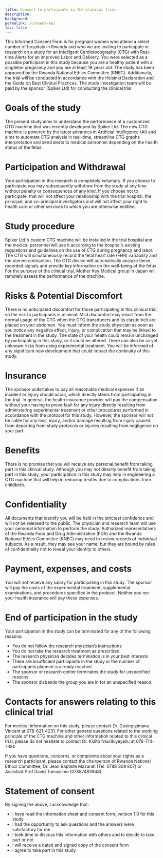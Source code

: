 ```yaml
---
title: Consent to participate in the clinical trial
description: 
background: 
permalink: /consent-en/
toc: false
---
```


This Informed Consent Form is for pregnant women who attend a select number of hospitals in Rwanda and who we are inviting to participate in research on a study for an Intelligent Cardiotocography (CTG) with Real-time Alerts for an Improved Labor and Delivery. 
You were selected as a possible participant in this study because you are a healthy patient with a singleton pregnancy and you are at least 18 years old. The study has been approved by the Rwanda National Ethics Committee (RNEC). Additionally, the trial will be conducted in accordance with the Helsinki Declaration and the Guide on Best Clinical Practices. The study investigation team will be paid by the sponsor (Spiker Ltd) for conducting the clinical trial

# Goals of the study

The present study aims to understand the performance of a customized CTG machine that was recently developed by Spiker Ltd. The new CTG machine is powered by the latest advances in Artificial Intelligence (AI) and aims to automate CTG analysis in real-time, streamline CTG graphs interpretation and send alerts to medical personnel depending on the health status of the fetus.

# Participation and Withdrawal 

Your participation in this research is completely voluntary. If you choose to participate you may subsequently withdraw from the study at any time without penalty or consequences of any kind. If you choose not to participate, that will not affect your relationship with the trial hospital, the principal, and co-principal investigators and will not affect your right to health care or other services to which you are otherwise entitled. 

# Study procedure 

Spiker Ltd.’s custom CTG machine will be installed in the trial hospital and the medical personnel will use it according to the hospital’s existing regulations and guidelines on the use of CTG during pregnancy and labor. The CTG will simultaneously record the fetal heart rate (FHR) variability and the uterine contraction. The CTG device will automatically analyze these recorded signals and provide key information on the well-being of the fetus. For the purpose of the clinical trial, Mother Key Medical group in Japan will remotely assess the performance of the machine. 

# Risks & Potential Discomfort

There is no anticipated discomfort for those participating in this clinical trial, so the risk to participants is minimal. Mild discomfort may result from the normal usage of the CTG when the CTG transducers and its elastic belt are placed on your abdomen. 
You must inform the study physician as soon as you notice any negative effect, injury, or complication that may be linked to the treatment in the study. The state of your health could remain unchanged by participating in this study, or it could be altered. There can also be as yet unknown risks from using experimental treatment. You will be informed of any significant new development that could impact the continuity of this study.

# Insurance 

The sponsor undertakes to pay all reasonable medical expenses if an incident or injury should occur, which directly stems from participating in the trial. In general, the health insurance provider will pay the compensation without your having to prove fault for any injury directly resulting from administering experimental treatment or other procedures performed in accordance with the protocol for this study. However, the sponsor will not be liable for any loss, injury, and/or damage resulting from injury caused from departing from study protocols or injuries resulting from negligence on your part. 

# Benefits

There is no promise that you will receive any personal benefit from taking part in this clinical study. Although you may not directly benefit from taking part in this study, your participation in this study may help in engineering a CTG machine that will help in reducing deaths due to complications from childbirth. 

# Confidentiality 
All documents that identify you will be held in the strictest confidence and will not be released to the public. The physician and research team will use your personal information to perform the study. Authorized representatives of the Rwanda Food and Drug Administration (FDA) and the Rwanda National Ethics Committee (RNEC) may need to review records of individual subjects.  As a result, they may see your name; but they are bound by rules of confidentiality not to reveal your identity to others.

# Payment, expenses, and costs 
You will not receive any salary for participating in this study. The sponsor will pay the costs of the experimental treatment, supplemental examinations, and procedures specified in the protocol. Neither you nor your health insurance will pay these expenses. 

# End of participation in the study 
Your participation in the study can be terminated for any of the following reasons: 
- You do not follow the research physician’s instructions
- You do not take the research treatment as prescribed
- The research physician decides termination is in your best interests
- There are insufficient participants in the study or the number of participants planned is already reached
- The sponsor or research center terminates the study for unspecified reasons.
- The sponsor disbands the group you are in for an unspecified reason.

# Contacts for answers relating to this clinical trial
For medical information on this study, please contact Dr. Dusingizimana Vincent at 078-821-4231. For other general questions related to the working principle of the CTG machine and other information related to this clinical trial, please do not hesitate to contact Dr. Kizito Nkurikiyeyezu at 078-714-7380.
  
If you have questions, concerns, or complaints about your rights as a research participant, please contact the chairperson of Rwanda National Ethics Committee, Dr. Jean Baptiste Mazarati (Tel: 0788 309 807) or Assistant Prof David Tumusiime (07887493948)

# Statement of consent 
By signing the above, I acknowledge that: 
- I have read the information sheet and consent form, version 1.0 for this study
- I had the opportunity to ask questions and the answers were satisfactory for me
- I took time to discuss this information with others and to decide to take part or not
- I will receive a dated and signed copy of the consent form
- I agree to take part in this study.

